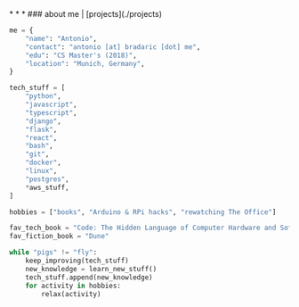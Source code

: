 <title>Antonio Bradaric</title>
* * *
### about me   |   [projects](./projects)

```python
me = {
    "name": "Antonio",
    "contact": "antonio [at] bradaric [dot] me",
    "edu": "CS Master's (2018)",
    "location": "Munich, Germany",
}

tech_stuff = [
    "python",
    "javascript",
    "typescript",
    "django",
    "flask",
    "react",
    "bash",
    "git",
    "docker",
    "linux",
    "postgres",
    *aws_stuff,
]

hobbies = ["books", "Arduino & RPi hacks", "rewatching The Office"]

fav_tech_book = "Code: The Hidden Language of Computer Hardware and Software"
fav_fiction_book = "Dune"

while "pigs" != "fly":
    keep_improving(tech_stuff)
    new_knowledge = learn_new_stuff()
    tech_stuff.append(new_knowledge)
    for activity in hobbies:
        relax(activity)
```
<style>
    .avatar {
      border-radius: 50%;
    }
</style>
